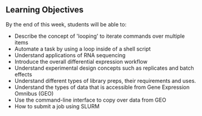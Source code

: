 ## Learning Objectives

By the end of this week, students will be able to:  

* Describe the concept of 'looping' to iterate commands over multiple items
* Automate a task by using a loop inside of a shell script
* Understand applications of RNA sequencing
* Introduce the overall differential expression workflow
* Understand experimental design concepts such as replicates and batch effects 
* Understand different types of library preps, their requirements and uses. 
* Understand the types of data that is accessible from Gene Expression Omnibus (GEO)
* Use the command-line interface to copy over data from GEO
* How to submit a job using SLURM

